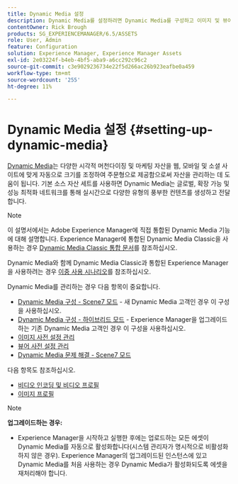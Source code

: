 ```yaml
---
title: Dynamic Media 설정
description: Dynamic Media를 설정하려면 Dynamic Media를 구성하고 이미지 및 뷰어 사전 설정을 관리해야 합니다.
contentOwner: Rick Brough
products: SG_EXPERIENCEMANAGER/6.5/ASSETS
role: User, Admin
feature: Configuration
solution: Experience Manager, Experience Manager Assets
exl-id: 2e03224f-b4eb-4bf5-aba9-a6cc292c96c2
source-git-commit: c3e9029236734e22f5d266ac26b923eafbe0a459
workflow-type: tm+mt
source-wordcount: '255'
ht-degree: 11%

---
```


# Dynamic Media 설정 {#setting-up-dynamic-media}

[Dynamic Media](https://business.adobe.com/products/experience-manager/assets/dynamic-media.html)는 다양한 시각적 머천다이징 및 마케팅 자산을 웹, 모바일 및 소셜 사이트에 맞게 자동으로 크기를 조정하여 주문형으로 제공함으로써 자산을 관리하는 데 도움이 됩니다. 기본 소스 자산 세트를 사용하면 Dynamic Media는 글로벌, 확장 가능 및 성능 최적화 네트워크를 통해 실시간으로 다양한 유형의 풍부한 컨텐츠를 생성하고 전달합니다.

>[!NOTE]
>
>이 설명서에서는 Adobe Experience Manager에 직접 통합된 Dynamic Media 기능에 대해 설명합니다. Experience Manager에 통합된 Dynamic Media Classic을 사용하는 경우 [Dynamic Media Classic 통합 문서](/help/sites-administering/scene7.md)를 참조하십시오.
>
>Dynamic Media와 함께 Dynamic Media Classic과 통합된 Experience Manager을 사용하려는 경우 [이중 사용 시나리오](/help/sites-administering/scene7.md#dual-use-scenario)를 참조하십시오.

Dynamic Media를 관리하는 경우 다음 항목이 중요합니다.

* [Dynamic Media 구성 - Scene7 모드](config-dms7.md) - 새 Dynamic Media 고객인 경우 이 구성을 사용하십시오.
* [Dynamic Media 구성 - 하이브리드 모드](config-dynamic.md) - Experience Manager을 업그레이드하는 기존 Dynamic Media 고객인 경우 이 구성을 사용하십시오.
* [이미지 사전 설정 관리](managing-image-presets.md)
* [뷰어 사전 설정 관리](managing-viewer-presets.md)
* [Dynamic Media 문제 해결 - Scene7 모드](troubleshoot-dms7.md)

다음 항목도 참조하십시오.

* [비디오 인코딩 및 비디오 프로필](video-profiles.md)
* [이미지 프로필](image-profiles.md)

>[!NOTE]
>
>**업그레이드하는 경우:**
>
>* Experience Manager을 시작하고 실행한 후에는 업로드하는 모든 에셋이 Dynamic Media를 자동으로 활성화합니다(시스템 관리자가 명시적으로 비활성화하지 않은 경우). Experience Manager의 업그레이드된 인스턴스에 있고 Dynamic Media를 처음 사용하는 경우 Dynamic Media가 활성화되도록 에셋을 재처리해야 합니다.
